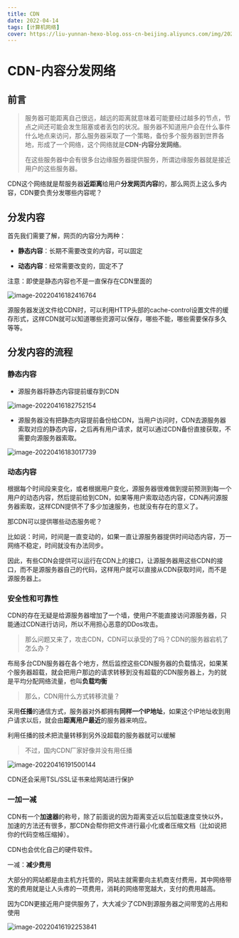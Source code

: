 ```yaml
---
title: CDN
date: 2022-04-14
tags: [计算机网络]
cover: https://liu-yunnan-hexo-blog.oss-cn-beijing.aliyuncs.com/img/202204171428201.png
---
```

# CDN-内容分发网络

## 前言

> 服务器可能距离自己很远，越远的距离就意味着可能要经过越多的节点，节点之间还可能会发生阻塞或者丢包的状况。服务器不知道用户会在什么事件什么地点来访问，那么服务器采取了一个策略，备份多个服务器到世界各地，形成了一个网络，这个网络就是**CDN-内容分发网络**。
>
> 在这些服务器中会有很多台边缘服务器提供服务，所谓边缘服务器就是接近用户的这些服务器。

CDN这个网络就是帮服务器**近距离**给用户**分发网页内容**的，那么网页上这么多内容，CDN要负责分发哪些内容呢？

## 分发内容

首先我们需要了解，网页的内容分为两种：

- **静态内容**：长期不需要改变的内容，可以固定

- **动态内容**：经常需要改变的，固定不了

注意：即使是静态内容也不是一直保存在CDN里面的

![image-20220416182416764](https://liu-yunnan-hexo-blog.oss-cn-beijing.aliyuncs.com/img/202204161824958.png)



源服务器发送文件给CDN时，可以利用HTTP头部的cache-control设置文件的缓存形式，这样CDN就可以知道哪些资源可以保存，哪些不能，哪些需要保存多久等等。

## 分发内容的流程

### 静态内容

- 源服务器将静态内容提前缓存到CDN

![image-20220416182752154](https://liu-yunnan-hexo-blog.oss-cn-beijing.aliyuncs.com/img/202204161827866.png)

- 源服务器没有把静态内容提前备份给CDN，当用户访问时，CDN去源服务器索取对应的静态内容，之后再有用户请求，就可以通过CDN备份直接获取，不需要向源服务器索取。

![image-20220416183017739](https://liu-yunnan-hexo-blog.oss-cn-beijing.aliyuncs.com/img/202204161830089.png)

### 动态内容

根据每个时间段来变化，或者根据用户变化，源服务器很难做到提前预测到每一个用户的动态内容，然后提前给到CDN，如果等用户索取动态内容，CDN再问源服务器索取，这样CDN提供不了多少加速服务，也就没有存在的意义了。

那CDN可以提供哪些动态服务呢？

比如说：时间，时间是一直变动的，如果一直让源服务器提供时间动态内容，万一网络不稳定，时间就没有办法同步。

因此，有些CDN会提供可以运行在CDN上的接口，让源服务器用这些CDN的接口，而不是源服务器自己的代码，这样用户就可以直接从CDN获取时间，而不是源服务器上。

### 安全性和可靠性

CDN的存在无疑是给源服务器增加了一个墙，使用户不能直接访问源服务器，只能通过CDN进行访问，所以不用担心恶意的DDos攻击。

> 那么问题又来了，攻击CDN，CDN可以承受的了吗？CDN的服务器宕机了怎么办？

布局多台CDN服务器在各个地方，然后监控这些CDN服务器的负载情况，如果某个服务器超载，就会把用户那边的请求转移到没有超载的CDN服务器上，为的就是平均分配网络流量，也叫**负载均衡**

> 那么，CDN用什么方式转移流量？

采用**任播**的通信方式，服务器对外都拥有**同样一个IP地址**，如果这个IP地址收到用户请求以后，就会由**距离用户最近**的服务器来响应。

利用任播的技术把流量转移到另外没超载的服务器就可以缓解

> 不过，国内CDN厂家好像并没有用任播

![image-20220416191500144](https://liu-yunnan-hexo-blog.oss-cn-beijing.aliyuncs.com/img/202204161915880.png)

CDN还会采用TSL/SSL证书来给网站进行保护

### 一加一减

CDN有一个**加速器**的称号，除了前面说的因为距离变近以后加载速度变快以外，加速的方法还有很多，那CDN会帮你把文件进行最小化或者压缩文档（比如说把你的代码空格压缩掉）。

CDN也会优化自己的硬件软件。

一减：**减少费用**

大部分的网站都是由主机方托管的，网站主就需要向主机商支付费用，其中网络带宽的费用就是让人头疼的一项费用，消耗的网络带宽越大，支付的费用越高。

因为CDN更接近用户提供服务了，大大减少了CDN到源服务器之间带宽的占用和使用

![image-20220416192253841](https://liu-yunnan-hexo-blog.oss-cn-beijing.aliyuncs.com/img/202204161922382.png)